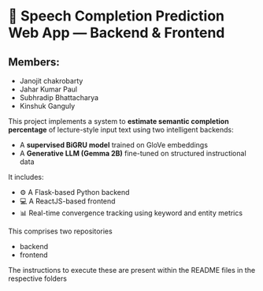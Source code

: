 # 🧠 Speech Completion Prediction Web App — Backend & Frontend


## Members:
- Janojit chakrobarty
- Jahar Kumar Paul
- Subhradip Bhattacharya
- Kinshuk Ganguly

This project implements a system to **estimate semantic completion percentage** of lecture-style input text using two intelligent backends:
- A **supervised BiGRU model** trained on GloVe embeddings
- A **Generative LLM (Gemma 2B)** fine-tuned on structured instructional data

It includes:
- ⚙️ A Flask-based Python backend
- 💻 A ReactJS-based frontend
- 📊 Real-time convergence tracking using keyword and entity metrics

This comprises two repositories
- backend
- frontend
  
The instructions to execute these are present within the README files in the respective folders
